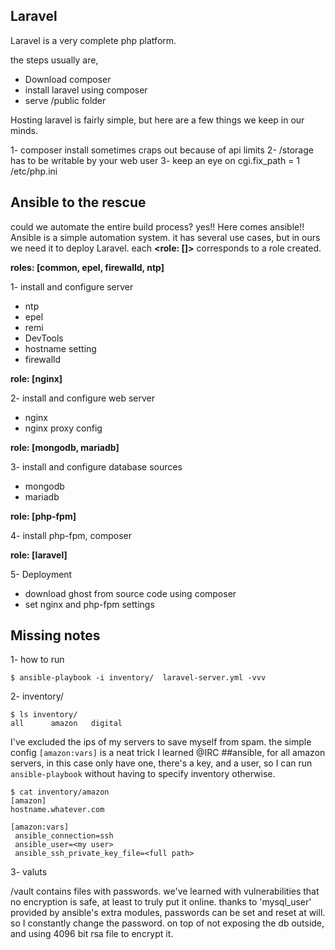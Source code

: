 ## Laravel
Laravel is a very complete php platform.

the steps usually are,

- Download composer
- install laravel using composer
- serve /public folder

Hosting laravel is fairly simple, but here are a few things we keep in our minds.

1- composer install sometimes craps out because of api limits
2- /storage has to be writable by your web user
3- keep an eye on cgi.fix_path = 1 /etc/php.ini


## Ansible to the rescue
could we automate the entire build process? yes!! Here comes ansible!!
Ansible is a simple automation system. it has several use cases,
but in ours we need it to deploy Laravel. each **<role: []>** corresponds to a role created.

**roles: [common, epel, firewalld, ntp]**

1- install and configure server
- ntp
- epel
- remi
- DevTools
- hostname setting
- firewalld

**role: [nginx]**

2- install and configure web server
- nginx
- nginx proxy config

**role: [mongodb, mariadb]**

3- install and configure database sources
- mongodb
- mariadb

**role: [php-fpm]**

4- install php-fpm, composer

**role: [laravel]**

5- Deployment
- download ghost from source code using composer
- set nginx and php-fpm settings

## Missing notes

1- how to run

```shell
$ ansible-playbook -i inventory/  laravel-server.yml -vvv
```

2- inventory/
```
$ ls inventory/
all      amazon   digital
```

I've excluded the ips of my servers to save myself from spam.
the simple config `[amazon:vars]` is a neat trick I learned @IRC ##ansible, for all amazon servers, in this case only have one, there's a key, and a user, so I can run `ansible-playbook` without having to specify inventory otherwise.

```
$ cat inventory/amazon
[amazon]
hostname.whatever.com

[amazon:vars]
 ansible_connection=ssh
 ansible_user=<my user>
 ansible_ssh_private_key_file=<full path>
```

3- valuts

/vault contains files with passwords. we've learned with vulnerabilities that no encryption is safe, at least to truly put it online. thanks to 'mysql_user' provided by ansible's extra modules, passwords can be set and reset at will. so I constantly change the password. on top of not exposing the db outside, and using 4096 bit rsa file to encrypt it.
